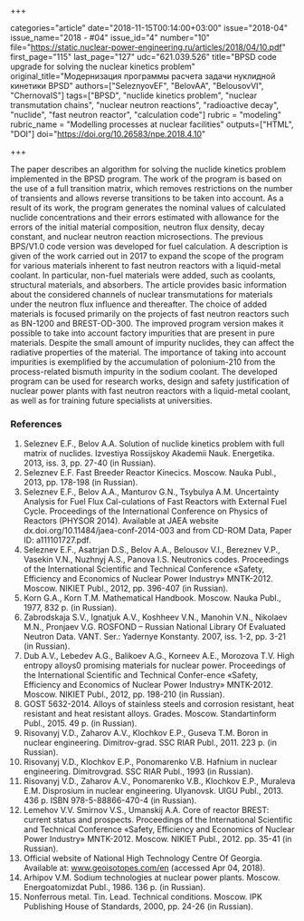 +++

categories="article"
date="2018-11-15T00:14:00+03:00"
issue="2018-04"
issue_name="2018 - #04"
issue_id="4"
number="10"
file="https://static.nuclear-power-engineering.ru/articles/2018/04/10.pdf"
first_page="115"
last_page="127"
udc="621.039.526"
title="BPSD code upgrade for solving the nuclear kinetics problem"
original_title="Модернизация программы расчета задачи нуклидной кинетики BPSD"
authors=["SeleznyovEF", "BelovAA", "BelousovVI", "ChernovaIS"]
tags=["BPSD", "nuclide kinetics problem", "nuclear transmutation chains", "nuclear neutron reactions", "radioactive decay", "nuclide", "fast neutron reactor", "calculation code"]
rubric = "modeling"
rubric_name = "Modelling processes at nuclear facilities"
outputs=["HTML", "DOI"]
doi="https://doi.org/10.26583/npe.2018.4.10"

+++

The paper describes an algorithm for solving the nuclide kinetics problem implemented in the BPSD program. The work of the program is based on the use of a full transition matrix, which removes restrictions on the number of transients and allows reverse transitions to be taken into account. As a result of its work, the program generates the nominal values of calculated nuclide concentrations and their errors estimated with allowance for the errors of the initial material composition, neutron flux density, decay constant, and nuclear neutron reaction microsections. The previous BPS/V1.0 code version was developed for fuel calculation. A description is given of the work carried out in 2017 to expand the scope of the program for various materials inherent to fast neutron reactors with a liquid-metal coolant. In particular, non-fuel materials were added, such as coolants, structural materials, and absorbers. The article provides basic information about the considered channels of nuclear transmutations for materials under the neutron flux influence and thereafter. The choice of added materials is focused primarily on the projects of fast neutron reactors such as BN-1200 and BREST-OD-300. The improved program version makes it possible to take into account factory impurities that are present in pure materials. Despite the small amount of impurity nuclides, they can affect the radiative properties of the material. The importance of taking into account impurities is exemplified by the accumulation of polonium-210 from the process-related bismuth impurity in the sodium coolant. The developed program can be used for research works, design and safety justification of nuclear power plants with fast neutron reactors with a liquid-metal coolant, as well as for training future specialists at universities.

### References

1. Seleznev E.F., Belov A.A. Solution of nuclide kinetics problem with full matrix of nuclides. Izvestiya Rossijskoy Akademii Nauk. Energetika. 2013, iss. 3, pp. 27-40 (in Russian).
2. Seleznev E.F. Fast Breeder Reactor Kinecics. Moscow. Nauka Publ., 2013, pp. 178-198 (in Russian).
3. Seleznev Е.F., Belov А.А., Manturov G.N., Tsybulya А.М. Uncertainty Analysis for Fuel Flux Cal-culations of Fast Reactors with External Fuel Cycle. Proceedings of the International Conference on Physics of Reactors (PHYSOR 2014). Available at JAEA website dx.doi.org/10.11484/jaea-conf-2014-003 and from CD-ROM Data, Paper ID: a111101727.pdf.
4. Seleznev E.F., Asatrjan D.S., Belov A.A., Belousov V.I., Bereznev V.P., Vasekin V.N., Nuzhnyj A.S., Panova I.S. Neutronics codes. Proceedings of the International Scientific and Technical Conference «Safety, Efficiency and Economics of Nuclear Power Industry» MNTK-2012. Moscow. NIKIET Publ., 2012, pp. 396-407 (in Russian).
5. Korn G.A., Korn T.M. Mathematical Handbook. Moscow. Nauka Publ., 1977, 832 p. (in Russian).
6. Zabrodskaja S.V., Ignatjuk A.V., Koshheev V.N., Manohin V.N., Nikolaev M.N., Pronjaev V.G. ROSFOND – Russian National Library Of Evaluated Neutron Data. VANT. Ser.: Yadernye Konstanty. 2007, iss. 1-2, pp. 3-21 (in Russian).
7. Dub A.V., Lebedev A.G., Balikoev A.G., Korneev A.E., Morozova T.V. High entropy alloys0 promising materials for nuclear power. Proceedings of the International Scientific and Technical Confer-ence «Safety, Efficiency and Economics of Nuclear Power Industry» MNTK-2012. Moscow. NIKIET Publ., 2012, pp. 198-210 (in Russian).
8. GOST 5632-2014. Alloys of stainless steels and corrosion resistant, heat resistant and heat resistant alloys. Grades. Moscow. Standartinform Publ., 2015. 49 p. (in Russian).
9. Risovanyj V.D., Zaharov A.V., Klochkov E.P., Guseva T.M. Boron in nuclear engineering. Dimitrov-grad. SSC RIAR Publ., 2011. 223 p. (in Russian).
10. Risovanyj V.D., Klochkov E.P., Ponomarenko V.B. Hafnium in nuclear engineering. Dimitrovgrad. SSC RIAR Publ., 1993 (in Russian).
11. Risovanyj V.D., Zaharov A.V., Ponomarenko V.B., Klochkov E.P., Muraleva E.M. Disprosium in nuclear engineering. Ulyanovsk. UlGU Publ., 2013. 436 p. ISBN 978-5-88866-470-4 (in Russian).
12. Lemehov V.V. Smirnov V.S., Umanskij A.A. Core of reactor BREST: current status and prospects. Proceedings of the International Scientific and Technical Conference «Safety, Efficiency and Economics of Nuclear Power Industry» MNTK-2012. Moscow. NIKIET Publ., 2012. pp. 35-41 (in Russian).
13. Official website of National High Technology Centre Of Georgia. Available at: www.geoisotopes.com/en (accessed Apr 04, 2018).
14. Arhipov V.M. Sodium technologies at nuclear power plants. Moscow. Energoatomizdat Publ., 1986. 136 p. (in Russian).
15. Nonferrous metal. Tin. Lead. Technical conditions. Moscow. IPK Publishing House of Standards, 2000, pp. 24-26 (in Russian).